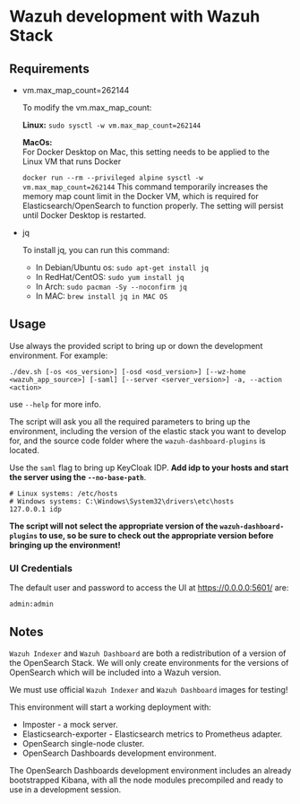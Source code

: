 # Wazuh development with Wazuh Stack

## Requirements

- vm.max_map_count=262144

  To modify the vm.max_map_count:

    **Linux:**
  `sudo sysctl -w vm.max_map_count=262144`
  
    **MacOs:**  
  For Docker Desktop on Mac, this setting needs to be applied to the Linux VM that runs Docker

  `docker run --rm --privileged alpine sysctl -w vm.max_map_count=262144`
  This command temporarily increases the memory map count limit in the Docker VM, which is required for Elasticsearch/OpenSearch to function properly. The setting will persist until Docker Desktop is restarted.
  
- jq

  To install jq, you can run this command:

  - In Debian/Ubuntu os:
    `sudo apt-get install jq`
  - In RedHat/CentOS:
    `sudo yum install jq`
  - In Arch:
    `sudo pacman -Sy --noconfirm jq`
  - In MAC:
    `brew install jq in MAC OS`

## Usage

Use always the provided script to bring up or down the development
environment. For example:

```
./dev.sh [-os <os_version>] [-osd <osd_version>] [--wz-home <wazuh_app_source>] [-saml] [--server <server_version>] -a, --action <action>
```

use `--help` for more info.

The script will ask you all the required parameters to bring up the
environment, including the version of the elastic stack you want to
develop for, and the source code folder where the `wazuh-dashboard-plugins` is
located.

Use the `saml` flag to bring up KeyCloak IDP. **Add idp to your hosts and start
the server using the `--no-base-path`**.

```apacheconf
# Linux systems: /etc/hosts
# Windows systems: C:\Windows\System32\drivers\etc\hosts
127.0.0.1 idp
```

**The script will not select the appropriate version of the
`wazuh-dashboard-plugins` to use, so be sure to check out the appropriate
version before bringing up the environment!**

### UI Credentials

The default user and password to access the UI at https://0.0.0.0:5601/ are:

```
admin:admin
```

## Notes

`Wazuh Indexer` and `Wazuh Dashboard` are both a redistribution of a
version of the OpenSearch Stack. We will only create environments for
the versions of OpenSearch which will be included into a Wazuh
version.

We must use official `Wazuh Indexer` and `Wazuh Dashboard` images for
testing!

This environment will start a working deployment with:

- Imposter - a mock server.
- Elasticsearch-exporter - Elasticsearch metrics to Prometheus adapter.
- OpenSearch single-node cluster.
- OpenSearch Dashboards development environment.

The OpenSearch Dashboards development environment includes an already
bootstrapped Kibana, with all the node modules precompiled and ready to
use in a development session.
